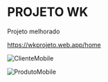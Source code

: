 # PROJETO WK

Projeto melhorado

https://wkprojeto.web.app/home


![ClienteMobile](https://user-images.githubusercontent.com/16365468/117495099-9446ad80-af4b-11eb-8268-bf6c115eec4c.png)

![ProdutoMobile](https://user-images.githubusercontent.com/16365468/117495356-e091ed80-af4b-11eb-910f-9d7c7b724c76.png)




